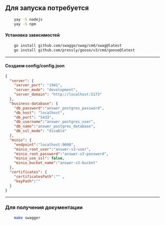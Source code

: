 ## Для запуска потребуется

```bash
    yay -S nodejs
    yay -S npm
```
#### Установка зависимостей
```bash
    go install github.com/swaggo/swag/cmd/swag@latest
    go install github.com/pressly/goose/v3/cmd/goose@latest
```
---
#### Создаем config/config.json
```json
{
  "server": {
    "server_port": "1941",
    "server_mode": "development",
    "server_domain": "http://localhost:5173"
  },
  "business-database": {
    "db_password":"answer_postgres_password",
    "db_host": "localhost",
    "db_port": "5433",
    "db_username":"answer_postgres_user",
    "db_name":"answer_postgres_database",
    "db_ssl_mode": "disable"
  },
  "minio": {
    "endpoint":"localhost:9000",
    "minio_root_user":"answer-s3-user",
    "minio_root_password":"answer-s3-password",
    "minio_use_ssl": false,
    "minio_bucket_name":"answer-s3-bucket"
  },
  "certificates": {
    "certificatesPath":"" ,
    "keyPath":""
  }
}
```
---
### Для получения документации
```bash
    make swagger
```